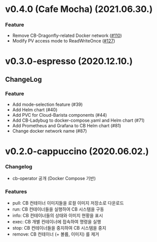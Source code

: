 
# v0.4.0 (Cafe Mocha) (2021.06.30.)

### Feature

- Remove CB-Dragonfly-related Docker network ([#110](https://github.com/cloud-barista/cb-operator/pull/110))
- Modify PV access mode to ReadWriteOnce ([#127](https://github.com/cloud-barista/cb-operator/pull/127))



# v0.3.0-espresso (2020.12.10.)

## ChangeLog

### Feature

- Add mode-selection feature (#39)
- Add Helm chart (#40)
- Add PVC for Cloud-Barista components (#44)
- Add CB-Ladybug to docker-compose.yaml and Helm chart (#71)
- Add Prometheus and Grafana to CB Helm chart (#81)
- Change docker network name (#87)



# v0.2.0-cappuccino (2020.06.02.)

### Changelog

- cb-operator 공개 (Docker Compose 기반)

### Features

- pull: CB 컨테이너 이미지들을 로컬 이미지 저장소로 다운로드
- run: CB 컨테이너들을 실행하여 CB 시스템을 구동
- info: CB 컨테이너들의 상태와 이미지 현황을 표시
- exec: CB 개별 컨테이너에 접속하여 명령을 실행
- stop: CB 컨테이너들을 중지하여 CB 시스템을 중지
- remove: CB 컨테이너 (+ 볼륨, 이미지) 를 제거
